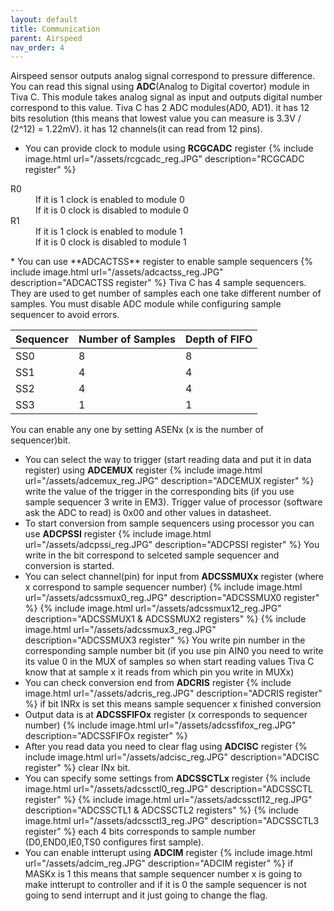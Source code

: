 ```yaml
---
layout: default
title: Communication
parent: Airspeed
nav_order: 4
---
```


Airspeed sensor outputs analog signal correspond to pressure difference. You can read this signal using **ADC**(Analog to Digital covertor) module in Tiva C. This module takes analog signal as input and outputs digital number correspond to this value.
Tiva C has 2 ADC modules(AD0, AD1). it has 12 bits resolution (this means that lowest value you can measure is 3.3V / (2^12) = 1.22mV). it has 12 channels(it can read from 12 pins). 
* You can provide clock to module using **RCGCADC** register
{% include image.html url="/assets/rcgcadc_reg.JPG" description="RCGCADC register" %}
<dl>
	<dt>R0</dt>
	<dd>If it is 1 clock is enabled to module 0<br>If it is 0 clock is disabled to module 0</dd>
	<dt>R1</dt>
	<dd>If it is 1 clock is enabled to module 1<br>If it is 0 clock is disabled to module 1</dd>
</dl>
* You can use **ADCACTSS** register to enable sample sequencers
{% include image.html url="/assets/adcactss_reg.JPG" description="ADCACTSS register" %}
Tiva C has 4 sample sequencers. They are used to get number of samples each one take different number of samples. You must disable ADC module while configuring sample sequencer to avoid errors.

| Sequencer | Number of Samples  | Depth of FIFO |
|:----------|:-------------------|:--------------|
| SS0       | 8                  | 8             |
| SS1       | 4                  | 4             |
| SS2       | 4                  | 4             |
| SS3       | 1                  | 1             |

You can enable any one by setting ASENx (x is the number of sequencer)bit.
* You can select the way to trigger (start reading data and put it in data register) using **ADCEMUX** register
{% include image.html url="/assets/adcemux_reg.JPG" description="ADCEMUX register" %}
write the value of the trigger in the corresponding bits (if you use sample sequencer 3 write in EM3). Trigger value  of processor (software ask the ADC to read) is 0x00 and other values in datasheet.
* To start conversion from sample sequencers using processor you can use **ADCPSSI** register
{% include image.html url="/assets/adcpssi_reg.JPG" description="ADCPSSI register" %}
You write in the bit correspond to selceted sample sequencer and conversion is started.
* You can select channel(pin) for input from **ADCSSMUXx** register (where x correspond to sample sequencer number)
{% include image.html url="/assets/adcssmux0_reg.JPG" description="ADCSSMUX0 register" %}
{% include image.html url="/assets/adcssmux12_reg.JPG" description="ADCSSMUX1 & ADCSSMUX2 registers" %}
{% include image.html url="/assets/adcssmux3_reg.JPG" description="ADCSSMUX3 register" %}
You write pin number in the corresponding sample number bit (if you use pin AIN0 you need to write its value 0 in the MUX of samples so when start reading values Tiva C know that at sample x it reads from which pin you write in MUXx)
* You can check conversion end from **ADCRIS** register 
{% include image.html url="/assets/adcris_reg.JPG" description="ADCRIS register" %}
if bit INRx is set this means sample sequencer x finished conversion
* Output data is at **ADCSSFIFOx** register (x corresponds to sequencer number)
{% include image.html url="/assets/adcssfifox_reg.JPG" description="ADCSSFIFOx register" %}
* After you read data you need to clear flag using **ADCISC** register
{% include image.html url="/assets/adcisc_reg.JPG" description="ADCISC register" %}
clear INx bit.
* You can specify some settings from **ADCSSCTLx** register
{% include image.html url="/assets/adcssctl0_reg.JPG" description="ADCSSCTL register" %}
{% include image.html url="/assets/adcssctl12_reg.JPG" description="ADCSSCTL1 & ADCSSCTL2 registers" %}
{% include image.html url="/assets/adcssctl3_reg.JPG" description="ADCSSCTL3 register" %}
each 4 bits corresponds to sample number (D0,END0,IE0,TS0 configures first sample).
* You can enable intterupt using **ADCIM** register
{% include image.html url="/assets/adcim_reg.JPG" description="ADCIM register" %}
if MASKx is 1 this means that sample sequencer number x is going to make intterupt to controller and if it is 0 the sample sequencer is not going to send interrupt and it just going to change the flag.





